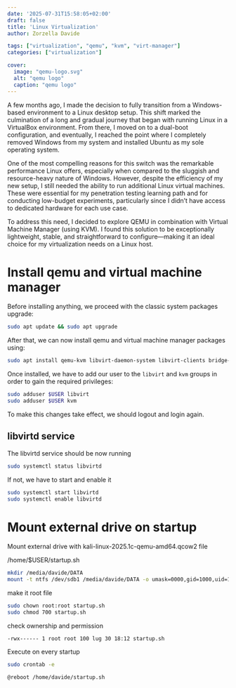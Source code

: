 ```yaml
---
date: '2025-07-31T15:58:05+02:00'
draft: false
title: 'Linux Virtualization'
author: Zorzella Davide

tags: ["virtualization", "qemu", "kvm", "virt-manager"]
categories: ["virtualization"]

cover:
  image: "qemu-logo.svg"
  alt: "qemu logo"
  caption: "qemu logo"
---
```


A few months ago, I made the decision to fully transition from a Windows-based environment to a Linux desktop setup. This shift marked the culmination of a long and gradual journey that began with running Linux in a VirtualBox environment. From there, I moved on to a dual-boot configuration, and eventually, I reached the point where I completely removed Windows from my system and installed Ubuntu as my sole operating system.

One of the most compelling reasons for this switch was the remarkable performance Linux offers, especially when compared to the sluggish and resource-heavy nature of Windows. However, despite the efficiency of my new setup, I still needed the ability to run additional Linux virtual machines. These were essential for my penetration testing learning path and for conducting low-budget experiments, particularly since I didn’t have access to dedicated hardware for each use case.

To address this need, I decided to explore QEMU in combination with Virtual Machine Manager (using KVM). I found this solution to be exceptionally lightweight, stable, and straightforward to configure—making it an ideal choice for my virtualization needs on a Linux host.


# Install qemu and virtual machine manager

Before installing anything, we proceed with the classic system packages upgrade:

```bash
sudo apt update && sudo apt upgrade
```

After that, we can now install qemu and virtual machine manager packages using:

```bash
sudo apt install qemu-kvm libvirt-daemon-system libvirt-clients bridge-utils virt-manager
```

Once installed, we have to add our user to the `libvirt` and `kvm` groups in order to gain the required privileges:

```bash
sudo adduser $USER libvirt
sudo adduser $USER kvm
```

To make this changes take effect, we should logout and login again.

## libvirtd service

The libvirtd service should be now running 

```bash
sudo systemctl status libvirtd
```

If not, we have to start and enable it

```bash
sudo systemctl start libvirtd
sudo systemctl enable libvirtd
```

# Mount external drive on startup

Mount external drive with kali-linux-2025.1c-qemu-amd64.qcow2 file

/home/$USER/startup.sh

```bash
mkdir /media/davide/DATA
mount -t ntfs /dev/sdb1 /media/davide/DATA -o umask=0000,gid=1000,uid=1000
```

make it root file

```bash
sudo chown root:root startup.sh
sudo chmod 700 startup.sh
```

check ownership and permission

```
-rwx------ 1 root root 100 lug 30 18:12 startup.sh
```

Execute on every startup

```bash
sudo crontab -e
```

```
@reboot /home/davide/startup.sh
```